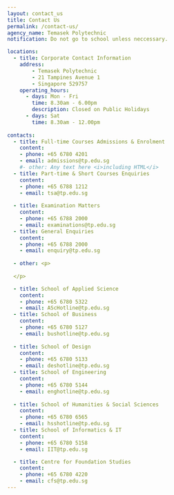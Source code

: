 ```yaml
---
layout: contact_us
title: Contact Us
permalink: /contact-us/
agency_name: Temasek Polytechnic
notification: Do not go to school unless neccessary.

locations:
  - title: Corporate Contact Information
    address:
        - Temasek Polytechnic
        - 21 Tampines Avenue 1
        - Singapore 529757
    operating_hours:
      - days: Mon - Fri
        time: 8.30am - 6.00pm
        description: Closed on Public Holidays
      - days: Sat
        time: 8.30am - 12.00pm
  
contacts:
  - title: Full-time Courses Admissions & Enrolment
    content:
    - phone: +65 6780 4201
    - email: admissions@tp.edu.sg
    #- other: Any text here <i>including HTML</i>
  - title: Part-time & Short Courses Enquiries
    content:
    - phone: +65 6788 1212
    - email: tsa@tp.edu.sg
  
  - title: Examination Matters
    content:
    - phone: +65 6788 2000
    - email: examinations@tp.edu.sg
  - title: General Enquiries
    content:
    - phone: +65 6788 2000
    - email: enquiry@tp.edu.sg
  
  - other: <p>
  
  </p>

  - title: School of Applied Science
    content:
    - phone: +65 6780 5322
    - email: AScHotline@tp.edu.sg
  - title: School of Business
    content:
    - phone: +65 6780 5127
    - email: bushotline@tp.edu.sg
  
  - title: School of Design
    content:
    - phone: +65 6780 5133
    - email: deshotline@tp.edu.sg
  - title: School of Engineering
    content:
    - phone: +65 6780 5144
    - email: enghotline@tp.edu.sg
  
  - title: School of Humanities & Social Sciences
    content:
    - phone: +65 6780 6565
    - email: hsshotline@tp.edu.sg
  - title: School of Informatics & IT
    content:
    - phone: +65 6780 5158
    - email: IIT@tp.edu.sg

  - title: Centre for Foundation Studies
    content:
    - phone: +65 6780 4220
    - email: cfs@tp.edu.sg
---
```

